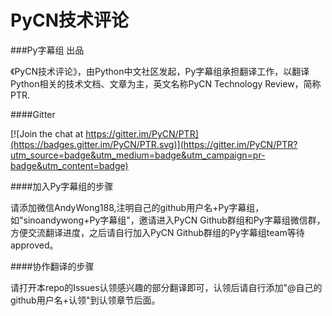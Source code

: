 # PyCN技术评论
###Py字幕组 出品

《PyCN技术评论》，由Python中文社区发起，Py字幕组承担翻译工作，以翻译Python相关的技术文档、文章为主，英文名称PyCN Technology Review，简称PTR.

####Gitter

[![Join the chat at https://gitter.im/PyCN/PTR](https://badges.gitter.im/PyCN/PTR.svg)](https://gitter.im/PyCN/PTR?utm_source=badge&utm_medium=badge&utm_campaign=pr-badge&utm_content=badge)

####加入Py字幕组的步骤

请添加微信AndyWong188,注明自己的github用户名+Py字幕组，如"sinoandywong+Py字幕组"，邀请进入PyCN Github群组和Py字幕组微信群，方便交流翻译进度，之后请自行加入PyCN Github群组的Py字幕组team等待approved。

####协作翻译的步骤

请打开本repo的Issues认领感兴趣的部分翻译即可，认领后请自行添加"@自己的github用户名+认领"到认领章节后面。

